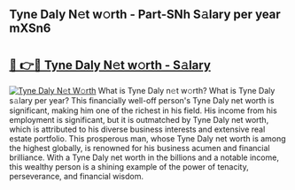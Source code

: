 ## Tyne Daly N𝚎t w𝚘rth - Part-SNh S𝚊lary per year mXSn6

# <h2><a href="http://gc1aby9.nevu.top/?p=Tyne+Daly">🔗 👉🔴 Tyne Daly N𝚎t w𝚘rth - S𝚊lary</a></h2>

[![Tyne Daly N𝚎t W𝚘rth](https://i.imgur.com/Oavwk0R.jpeg)](http://gc1aby9.nevu.top/?p=Tyne+Daly)
What is Tyne Daly n𝚎t w𝚘rth? What is Tyne Daly s𝚊lary per year?
This financially well-off person's Tyne Daly net worth is significant, making him one of the richest in his field. His income from his employment is significant, but it is outmatched by Tyne Daly net worth, which is attributed to his diverse business interests and extensive real estate portfolio. This prosperous man, whose Tyne Daly net worth is among the highest globally, is renowned for his business acumen and financial brilliance. With a Tyne Daly net worth in the billions and a notable income, this wealthy person is a shining example of the power of tenacity, perseverance, and financial wisdom.
